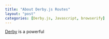 ```yaml
---
title: "About Derby.js Routes"
layout: "post"
categories: [Derby.js, Javascript, browserify]
---
```


[Derby](http://derbyjs.com) is a powerful
